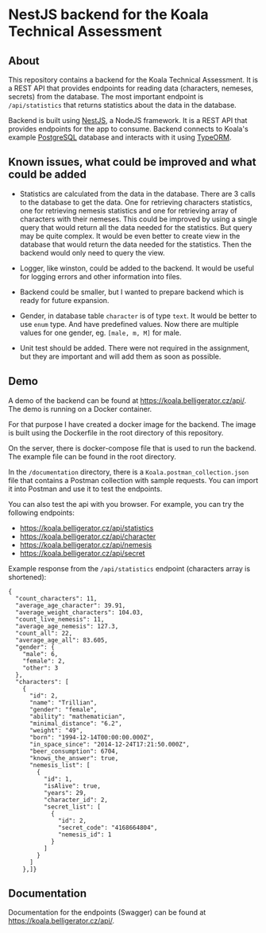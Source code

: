 # NestJS backend for the Koala Technical Assessment

## About

This repository contains a backend for the Koala Technical Assessment. It is a REST API that provides endpoints for reading data (characters, nemeses, secrets) from the database. The most important endpoint is `/api/statistics` that returns statistics about the data in the database.

Backend is built using [NestJS](https://nestjs.com/), a NodeJS framework. It is a REST API that provides endpoints for the app to consume. Backend connects to Koala's example [PostgreSQL](https://www.postgresql.org/) database and interacts with it using [TypeORM](https://typeorm.io/).

## Known issues, what could be improved and what could be added

- Statistics are calculated from the data in the database. There are 3 calls to the database to get the data. One for retrieving characters statistics, one for retrieving nemesis statistics and one for retrieving array of characters with their nemeses. This could be improved by using a single query that would return all the data needed for the statistics. But query may be quite complex. It would be even better to create view in the database that would return the data needed for the statistics. Then the backend would only need to query the view.

- Logger, like winston, could be added to the backend. It would be useful for logging errors and other information into files.

- Backend could be smaller, but I wanted to prepare backend which is ready for future expansion.

- Gender, in database table `character` is of type `text`. It would be better to use `enum` type. And have predefined values. Now there are multiple values for one gender, eg. `[male, m, M]` for male.

- Unit test should be added. There were not required in the assignment, but they are important and will add them as soon as possible.

## Demo

A demo of the backend can be found at https://koala.belligerator.cz/api/. The demo is running on a Docker container.

For that purpose I have created a docker image for the backend. The image is built using the Dockerfile in the root directory of this repository.

On the server, there is docker-compose file that is used to run the backend. The example file can be found in the root directory.

In the `/documentation` directory, there is a `Koala.postman_collection.json` file that contains a Postman collection with sample requests. You can import it into Postman and use it to test the endpoints.

You can also test the api with you browser. For example, you can try the following endpoints:

- https://koala.belligerator.cz/api/statistics
- https://koala.belligerator.cz/api/character
- https://koala.belligerator.cz/api/nemesis
- https://koala.belligerator.cz/api/secret

Example response from the `/api/statistics` endpoint (characters array is shortened):

```
{
  "count_characters": 11,
  "average_age_character": 39.91,
  "average_weight_characters": 104.03,
  "count_live_nemesis": 11,
  "average_age_nemesis": 127.3,
  "count_all": 22,
  "average_age_all": 83.605,
  "gender": {
    "male": 6,
    "female": 2,
    "other": 3
  },
  "characters": [
    {
      "id": 2,
      "name": "Trillian",
      "gender": "female",
      "ability": "mathematician",
      "minimal_distance": "6.2",
      "weight": "49",
      "born": "1994-12-14T00:00:00.000Z",
      "in_space_since": "2014-12-24T17:21:50.000Z",
      "beer_consumption": 6704,
      "knows_the_answer": true,
      "nemesis_list": [
        {
          "id": 1,
          "isAlive": true,
          "years": 29,
          "character_id": 2,
          "secret_list": [
            {
              "id": 2,
              "secret_code": "4168664804",
              "nemesis_id": 1
            }
          ]
        }
      ]
    },]}
```

## Documentation

Documentation for the endpoints (Swagger) can be found at https://koala.belligerator.cz/api/.
